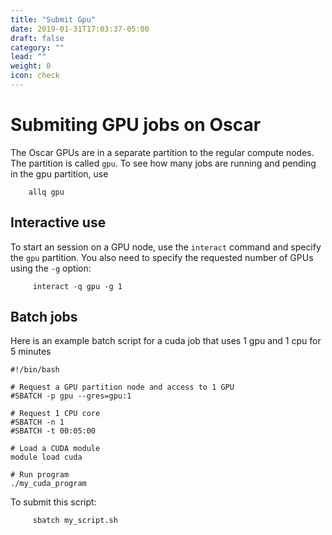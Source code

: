 ```yaml
---
title: "Submit Gpu"
date: 2019-01-31T17:03:37-05:00
draft: false
category: ""
lead: ""
weight: 0
icon: check
---
```


# Submiting GPU jobs on Oscar

The Oscar GPUs are in a separate partition to the regular compute nodes.  The partition is called `gpu`. To see how many jobs are running and pending in the gpu partition, use

````
    allq gpu 
````

## Interactive use

To start an session on a GPU node, use the
`interact` command and specify the `gpu` partition. You also need to
specify the requested number of GPUs using the `-g` option:

````
     interact -q gpu -g 1
````

## Batch jobs


Here is an example batch script for a cuda job that uses 1 gpu and 1 cpu for 5 minutes

````
#!/bin/bash

# Request a GPU partition node and access to 1 GPU
#SBATCH -p gpu --gres=gpu:1

# Request 1 CPU core
#SBATCH -n 1
#SBATCH -t 00:05:00

# Load a CUDA module
module load cuda

# Run program 
./my_cuda_program
````

To submit this script:

````
     sbatch my_script.sh
````
